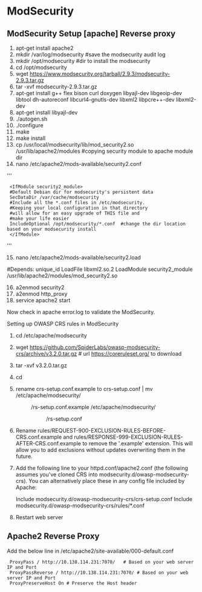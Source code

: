 # ModSecurity
## ModSecurity Setup [apache] Reverse proxy

1. apt-get install apache2
2. mkdir /var/log/modsecurity #save the modsecurity audit log
3. mkdir /opt/modsecurity #dir to install the modsecurity
4. cd /opt/modsecurity 
5. wget https://www.modsecurity.org/tarball/2.9.3/modsecurity-2.9.3.tar.gz
6. tar -xvf modsecurity-2.9.3.tar.gz
7. apt-get install g++ flex bison curl doxygen libyajl-dev libgeoip-dev libtool dh-autoreconf libcurl4-gnutls-dev libxml2 libpcre++-dev libxml2-dev 
8. apt-get install libyajl-dev
9. ./autogen.sh
10. ./configure
11. make
12. make install
13. cp /usr/local/modsecurity/lib/mod_security2.so /usr/lib/apache2/modules #copying security module to apache module dir
14. nano /etc/apache2/mods-available/security2.conf

'''

     <IfModule security2_module>
     #Default Debian dir for modsecurity's persistent data
     SecDataDir /var/cache/modsecurity
     #Include all the *.conf files in /etc/modsecurity.
     #Keeping your local configuration in that directory
     #will allow for an easy upgrade of THIS file and
     #make your life easier
     IncludeOptional /opt/modsecurity/*.conf  #change the dir location based on your modsecurity install
     </IfModule>

'''

15. nano /etc/apache2/mods-available/security2.load

#Depends: unique_id
LoadFile libxml2.so.2
LoadModule security2_module /usr/lib/apache2/modules/mod_security2.so

16. a2enmod security2
17. a2enmod http_proxy
18. service apache2 start 

Now check in apache error.log to validate the ModSecurity.  

Setting up OWASP CRS rules in ModSecurity

1. cd /etc/apache/modsecurity
2. wget https://github.com/SpiderLabs/owasp-modsecurity-crs/archive/v3.2.0.tar.gz # url https://coreruleset.org/ to download
3. tar -xvf v3.2.0.tar.gz
4. cd <unpacked dir>
5. rename crs-setup.conf.example to crs-setup.conf | mv /etc/apache/modsecurity/<dir>/rs-setup.conf.example /etc/apache/modsecurity/<dir>/rs-setup.conf
6. Rename rules/REQUEST-900-EXCLUSION-RULES-BEFORE-CRS.conf.example and
    rules/RESPONSE-999-EXCLUSION-RULES-AFTER-CRS.conf.example to remove the
    '.example' extension. This will allow you to add exclusions without updates
    overwriting them in the future.
7. Add the following line to your httpd.conf/apache2.conf (the following
    assumes you've cloned CRS into modsecurity.d/owasp-modsecurity-crs). You
    can alternatively place these in any config file included by Apache:

    <IfModule security2_module>
                Include modsecurity.d/owasp-modsecurity-crs/crs-setup.conf
                Include modsecurity.d/owasp-modsecurity-crs/rules/*.conf
    </IfModule>
8. Restart web server

Apache2 Reverse Proxy
---------------------

Add the below line in /etc/apache2/site-available/000-default.conf

     ProxyPass / http://10.138.114.231:7070/   # Based on your web server IP and Port
     ProxyPassReverse / http://10.138.114.231:7070/ # Based on your web server IP and Port
     ProxyPreserveHost On # Preserve the Host header 
 
 










